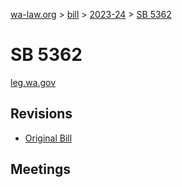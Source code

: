 [wa-law.org](/) > [bill](/bill/) > [2023-24](/bill/2023-24/) > [SB 5362](/bill/2023-24/sb/5362/)

# SB 5362
[leg.wa.gov](https://app.leg.wa.gov/billsummary?BillNumber=5362&Year=2023&Initiative=false)

## Revisions
* [Original Bill](1/)

## Meetings